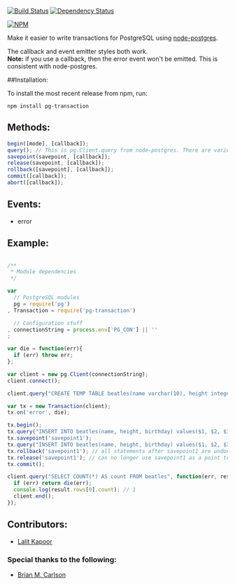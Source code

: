 [![Build Status](https://travis-ci.org/goodybag/node-pg-transaction.png)](https://travis-ci.org/goodybag/node-pg-transaction)
[![Dependency Status](https://gemnasium.com/goodybag/node-pg-transaction.png)](https://gemnasium.com/goodybag/node-pg-transaction)

[![NPM](https://nodei.co/npm/pg-transaction.png)](https://nodei.co/npm/pg-transaction/)

Make it easier to write transactions for PostgreSQL using [node-postgres](https://github.com/brianc/node-postgres).

The callback and event emitter styles both work.  
**Note:** if you use a callback, then the error event won't be emitted. This is consistent with node-postgres.

##Installation:

To install the most recent release from npm, run:

```
npm install pg-transaction
```

## Methods:

```javascript
begin([mode], [callback]);
query(); // This is pg.Client.query from node-postgres. There are various possible arguments look at its documentation
savepoint(savepoint, [callback]);
release(savepoint, [callback]);
rollback([savepoint], [callback]);
commit([callback]);
abort([callback]);
```

## Events:

- error

## Example:

```javascript

/**
 * Module dependencies
 */

var
  // PostgreSQL modules
  pg = require('pg')
, Transaction = require('pg-transaction')

  // Configuration stuff
, connectionString = process.env['PG_CON'] || ''
;

var die = function(err){
  if (err) throw err;
};

var client = new pg.Client(connectionString);
client.connect();

client.query("CREATE TEMP TABLE beatles(name varchar(10), height integer, birthday timestamptz)");

var tx = new Transaction(client);
tx.on('error', die);

tx.begin();
tx.query("INSERT INTO beatles(name, height, birthday) values($1, $2, $3)", ['Ringo', 67, new Date(1945, 11, 2)]);
tx.savepoint('savepoint1');
tx.query("INSERT INTO beatles(name, height, birthday) values($1, $2, $3)", ['John', 68, new Date(1944, 10, 13)]);
tx.rollback('savepoint1'); // all statements after savepoint1 are undone (John will not be inserted)
tx.release('savepoint1'); // can no longer use savepoint1 as a point to rollback to
tx.commit();

client.query("SELECT COUNT(*) AS count FROM beatles", function(err, result){
  if (err) return die(err);
  console.log(result.rows[0].count); // 1
  client.end();
});
```

## Contributors:

- [Lalit Kapoor](https://github.com/lalitkapoor)

### Special thanks to the following:

- [Brian M. Carlson](https://github.com/brianc)
